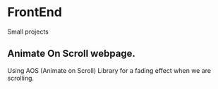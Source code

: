 # FrontEnd
 Small projects

## Animate On Scroll webpage.
Using AOS (Animate on Scroll) Library for a fading effect when we are scrolling.
